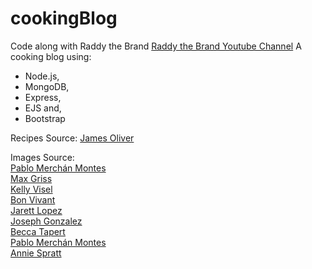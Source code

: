 # cookingBlog
Code along with Raddy the Brand
[Raddy the Brand Youtube Channel](https://www.youtube.com/watch?v=OEdPH4fV7vY&t=5632s&ab_channel=RaddyTheBrand)
A cooking blog using:
- Node.js,
- MongoDB, 
- Express, 
- EJS and,
- Bootstrap

Recipes Source: 
[James Oliver](https://unsplash.com)

Images Source: <br>
[Pablo Merchán Montes](https://unsplash.com/photos/Orz90t6o0e4) <br>
[Max Griss](https://unsplash.com/photos/YpfRCe5lda0) <br>
[Kelly Visel](https://unsplash.com/photos/MH_lBTvkvPM) <br>
[Bon Vivant](https://unsplash.com/photos/qom5MPOER-I) <br>
[Jarett Lopez](https://unsplash.com/photos/6WHl6T-fxU0)<br>
[Joseph Gonzalez](https://unsplash.com/photos/zcUgjyqEwe8) <br>
[Becca Tapert](https://unsplash.com/@beccatapert?) <br>
[Pablo Merchán Montes](https://unsplash.com/photos/hyIE90CN6b0) <br>
[Annie Spratt](https://unsplash.com/photos/f4gQ-dJ0yo8) <br>


